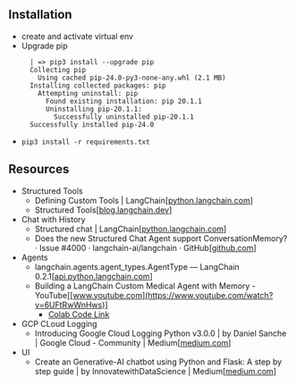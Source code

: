 

## Installation
* create and activate virtual env
* Upgrade pip
  ```
	| => pip3 install --upgrade pip
	Collecting pip
	  Using cached pip-24.0-py3-none-any.whl (2.1 MB)
	Installing collected packages: pip
	  Attempting uninstall: pip
	    Found existing installation: pip 20.1.1
	    Uninstalling pip-20.1.1:
	      Successfully uninstalled pip-20.1.1
	Successfully installed pip-24.0  
  ```
* ```pip3 install -r requirements.txt```  

## Resources
* Structured Tools
  - Defining Custom Tools | LangChain[[python.langchain.com](https://python.langchain.com/v0.1/docs/modules/tools/custom_tools/)]
  - Structured Tools[[blog.langchain.dev](https://blog.langchain.dev/structured-tools/)]
* Chat with History
  - Structured chat | LangChain[[python.langchain.com](https://python.langchain.com/v0.1/docs/modules/agents/agent_types/structured_chat/#adding-in-memory)]
  - Does the new Structured Chat Agent support ConversationMemory? · Issue #4000 · langchain-ai/langchain · GitHub[[github.com](https://github.com/langchain-ai/langchain/issues/4000)]
* Agents
  - langchain.agents.agent_types.AgentType — LangChain 0.2.1[[api.python.langchain.com](https://api.python.langchain.com/en/latest/agents/langchain.agents.agent_types.AgentType.html)]
  - Building a LangChain Custom Medical Agent with Memory - YouTube[[www.youtube.com](https://www.youtube.com/watch?v=6UFtRwWnHws)]
    - [Colab Code Link](https://colab.research.google.com/drive/1ipuSd6Jnl9KMF39LbA1n6FDDx5HBntZd?usp=sharing)
* GCP CLoud Logging
  - Introducing Google Cloud Logging Python v3.0.0 | by Daniel Sanche | Google Cloud - Community | Medium[[medium.com](https://medium.com/google-cloud/introducing-google-cloud-logging-python-v3-0-0-4c548663bab4)]
* UI
  - Create an Generative-AI chatbot using Python and Flask: A step by step guide | by InnovatewithDataScience | Medium[[medium.com](https://medium.com/@mailsushmita.m/create-an-generative-ai-chatbot-using-python-and-flask-a-step-by-step-guide-ea39439cf9ed)]